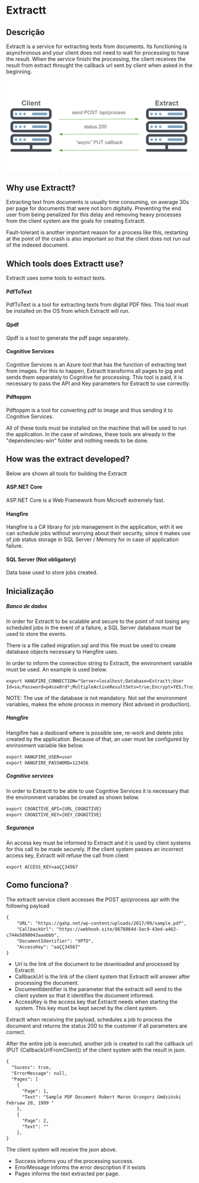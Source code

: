 # Extractt

## Descrição
Extractt is a service for extracting texts from documents. Its functioning is asynchronous and your client does not need to wait for processing to have the result. When the service finishi the processing, the client receives the result from extract throught the callback url sent by client when asked in the beginning.

![alt text](https://github.com/StephanyBatista/extractt/blob/master/Assets/extractt_flow.png?raw=true)

## Why use Extractt?
Extracting text from documents is usually time consuming, on average 30s per page for documents that were not born digitally. Preventing the end user from being penalized for this delay and removing heavy processes from the client system are the goals for creating Extractt.

Fault-tolerant is another important reason for a process like this, restarting at the point of the crash is also important so that the client does not run out of the indexed document.

## Which tools does Extractt use?
Extractt uses some tools to extract texts. 

#### PdfToText
PdfToText is a tool for extracting texts from digital PDF files. This tool must be installed on the OS from which Extractt will run.

#### Qpdf
Qpdf is a tool to generate the pdf page separately.

#### Cognitive Services
Cognitive Services is an Azure tool that has the function of extracting text from images. For this to happen, Extractt transforms all pages to jpg and sends them separately to Cognitive for processing. This tool is paid, it is necessary to pass the API and Key parameters for Extractt to use correctly.

#### Pdftoppm
Pdftoppm is a tool for converting pdf to image and thus sending it to Cognitive Services.

All of these tools must be installed on the machine that will be used to run the application. In the case of windows, these tools are already in the "dependencies-win" folder and nothing needs to be done.


## How was the extract developed?

Below are shown all tools for building the Extractt

#### ASP.NET Core
ASP.NET Core is a Web Framework from Microsft extremely fast.

#### Hangfire
Hangfire is a C# library for job management in the application, with it we can schedule jobs without worrying about their security, since it makes use of job status storage in SQL Server / Memory for in case of application failure.

#### SQL Server (Not obligatory)
Data base used to store jobs created. 

## Inicialização
##### Banco de dados
In order for Extractt to be scalable and secure to the point of not losing any scheduled jobs in the event of a failure, a SQL Server database must be used to store the events.

There is a file called migration.sql and this file must be used to create database objects necessary to Hangfire uses.

In order to inform the connection string to Extractt, the environment variable must be used. An example is used below.
```
export HANGFIRE_CONNECTION="Server=localhost;Database=Extractt;User Id=sa;Password=p4ssw0rd*;MultipleActiveResultSets=true;Encrypt=YES;TrustServerCertificate=YES"
```

NOTE: The use of the database is not mandatory. Not set the  environment variables, makes the whole process in memory (Not advised in production).

##### Hangfire
Hangifire has a dasboard where is possible see, re-work and delete jobs created by the application. Because of that, an user must be configured by enrironment variable like below.
```
export HANGFIRE_USER=user
export HANGFIRE_PASSWORD=123456
```

##### Cognitive services
In order to Extractt to be able to use Cognitive Services it is necessary that the environment variables be created as shown below.
```
export COGNITIVE_API={URL_COGNITIVE}
export COGNITIVE_KEY={KEY_COGNITIVE}
```

##### Segurança
An access key must be informed to Extractt and it is used by client systems for this call to be made securely. If the client system passes an incorrect access key, Extractt will refuse the call from client
```
export ACCESS_KEY=aaÇÇ34567
```

## Como funciona?
The extractt service client accesses the POST api/process api with the following payload
```
{
	"URL": "https://gahp.net/wp-content/uploads/2017/09/sample.pdf",
	"CallbackUrl": "https://webhook.site/8678864d-5ac9-43ed-a462-c744e5890043aaabbb",
	"DocumentIdentifier": "XPTO",
	"AccessKey": "aaÇÇ34567"
}	
```
- Url is the link of the document to be downloaded and processed by Extractt.
- CallbackUrl is the link of the client system that Extractt will answer after processing the document.
- DocumentIdentifier is the parameter that the extractt will send to the client system so that it identifies the document informed.
- AccessKey is the access key that Extractt needs when starting the system. This key must be kept secret by the client system.

Extractt when receiving the payload, schedules a job to process the document and returns the status 200 to the customer if all parameters are correct. 

After the entire job is executed, another job is created to call the callback url (PUT {CallbackUrlFromClient}) of the client system with the result in json.
```
{
  "Sucess": true,
  "ErrorMessage": null,
  "Pages": [
    {
      "Page": 1,
      "Text": "Sample PDF Document Robert Maron Grzegorz Gmdzióski Februaw 20, 1999 "
    },
    {
      "Page": 2,
      "Text": ""
    },
}

```
The client system will receive the json above.
- Success informs you of the processing success.
- ErrorMessage informs the error description if it exists
- Pages informs the text extracted per page.



